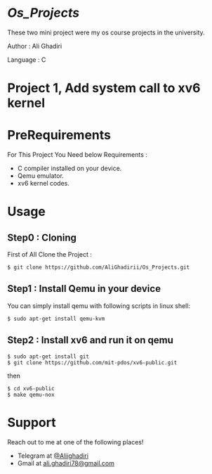 # *Os_Projects* 

These two mini project were my os course projects in the university.

Author : Ali Ghadiri

Language : C

# **Project 1, Add system call to xv6 kernel**

# **PreRequirements**

For This Project You Need below Requirements :
- C compiler installed on your device.
- Qemu emulator.
- xv6 kernel codes.

# **Usage**
## Step0 : Cloning

First of All Clone the Project : 

```shell
$ git clone https://github.com/AliGhadirii/Os_Projects.git
```

## Step1 : Install Qemu in your device

You can simply install qemu with following scripts in linux shell:
```shell
$ sudo apt-get install qemu-kvm
```
## Step2 : Install xv6 and run it on qemu
```shell
$ sudo apt-get install git
$ git clone https://github.com/mit-pdos/xv6-public.git
```
then 
```shell
$ cd xv6-public
$ make qemu-nox
```
# **Support**

Reach out to me at one of the following places!

- Telegram at <a href="https://t.me/Aliighadiri" target="_blank">@Aliighadiri</a>
- Gmail at <a href="mailto:ali.ghadiri78@gmail.com" target="_blank">ali.ghadiri78@gmail.com</a>



